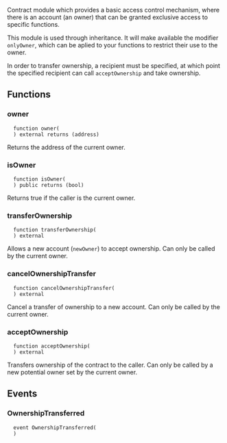 Contract module which provides a basic access control mechanism, where there is an account (an owner) that can be granted exclusive access to specific functions.

This module is used through inheritance. It will make available the modifier `onlyOwner`, which can be aplied to your functions to restrict their use to the owner.

In order to transfer ownership, a recipient must be specified, at which point the specified recipient can call `acceptOwnership` and take ownership.

## Functions

### owner

```solidity
  function owner(
  ) external returns (address)
```

Returns the address of the current owner.

### isOwner

```solidity
  function isOwner(
  ) public returns (bool)
```

Returns true if the caller is the current owner.

### transferOwnership

```solidity
  function transferOwnership(
  ) external
```

Allows a new account (`newOwner`) to accept ownership. Can only be called by the current owner.

### cancelOwnershipTransfer

```solidity
  function cancelOwnershipTransfer(
  ) external
```

Cancel a transfer of ownership to a new account. Can only be called by the current owner.

### acceptOwnership

```solidity
  function acceptOwnership(
  ) external
```

Transfers ownership of the contract to the caller. Can only be called by a new potential owner set by the current owner.

## Events

### OwnershipTransferred

```solidity
  event OwnershipTransferred(
  )
```
